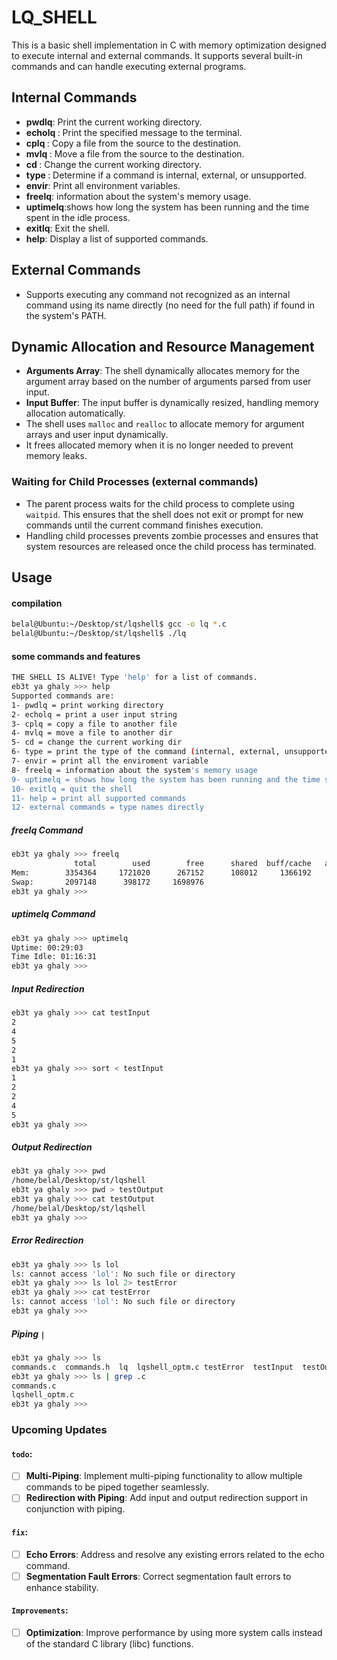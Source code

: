 # LQ_SHELL

This is a basic shell implementation in C with memory optimization designed to execute internal and external commands. It supports several built-in commands and can handle executing external programs.

## Internal Commands

- **pwdlq**: Print the current working directory.
- **echolq <message>**: Print the specified message to the terminal.
- **cplq <source> <destination>**: Copy a file from the source to the destination.
- **mvlq <source> <destination>**: Move a file from the source to the destination.
- **cd <directory>**: Change the current working directory.
- **type <command>**: Determine if a command is internal, external, or unsupported.
- **envir**: Print all environment variables.
- **freelq**: information about the system's memory usage.
- **uptimelq**:shows how long the system has been running and the time spent in the idle process.
- **exitlq**: Exit the shell.
- **help**: Display a list of supported commands.

## External Commands

- Supports executing any command not recognized as an internal command using its name directly (no need for the full path) if found in the system's PATH.

## Dynamic Allocation and Resource Management

- **Arguments Array**: The shell dynamically allocates memory for the argument array based on the number of arguments parsed from user input.
- **Input Buffer**: The input buffer is dynamically resized, handling memory allocation automatically.
- The shell uses `malloc` and `realloc` to allocate memory for argument arrays and user input dynamically.
- It frees allocated memory when it is no longer needed to prevent memory leaks.

### Waiting for Child Processes (external commands)

- The parent process waits for the child process to complete using `waitpid`. This ensures that the shell does not exit or prompt for new commands until the current command finishes execution.
- Handling child processes prevents zombie processes and ensures that system resources are released once the child process has terminated.

## Usage
#### compilation
```bash
belal@Ubuntu:~/Desktop/st/lqshell$ gcc -o lq *.c
belal@Ubuntu:~/Desktop/st/lqshell$ ./lq
```
#### some commands and features 
```bash
THE SHELL IS ALIVE! Type 'help' for a list of commands.
eb3t ya ghaly >>> help
Supported commands are:
1- pwdlq = print working directory
2- echolq = print a user input string
3- cplq = copy a file to another file
4- mvlq = move a file to another dir
5- cd = change the current working dir
6- type = print the type of the command (internal, external, unsupported)
7- envir = print all the enviroment variable
8- freelq = information about the system's memory usage
9- uptimelq = shows how long the system has been running and the time spent in the idle process.  
10- exitlq = quit the shell
11- help = print all supported commands
12- external commands = type names directly
```
##### freelq Command
```bash
eb3t ya ghaly >>> freelq
              total        used        free      shared  buff/cache   available
Mem:        3354364     1721020      267152      108012     1366192     1349756
Swap:       2097148      398172     1698976
eb3t ya ghaly >>> 
```

##### uptimelq Command
```bash
eb3t ya ghaly >>> uptimelq
Uptime: 00:29:03
Time Idle: 01:16:31
eb3t ya ghaly >>> 
```


##### Input Redirection
```bash
eb3t ya ghaly >>> cat testInput
2
4
5
2
1
eb3t ya ghaly >>> sort < testInput
1
2
2
4
5
eb3t ya ghaly >>> 
```

##### Output Redirection
```bash
eb3t ya ghaly >>> pwd
/home/belal/Desktop/st/lqshell
eb3t ya ghaly >>> pwd > testOutput 
eb3t ya ghaly >>> cat testOutput
/home/belal/Desktop/st/lqshell
eb3t ya ghaly >>> 
```

##### Error Redirection
```bash
eb3t ya ghaly >>> ls lol
ls: cannot access 'lol': No such file or directory
eb3t ya ghaly >>> ls lol 2> testError
eb3t ya ghaly >>> cat testError
ls: cannot access 'lol': No such file or directory
eb3t ya ghaly >>> 
```

##### Piping `|`
```bash
eb3t ya ghaly >>> ls
commands.c  commands.h	lq  lqshell_optm.c testError  testInput  testOutput
eb3t ya ghaly >>> ls | grep .c
commands.c
lqshell_optm.c
eb3t ya ghaly >>> 
```
### Upcoming Updates

#### `todo`:
- [ ] **Multi-Piping**: Implement multi-piping functionality to allow multiple commands to be piped together seamlessly.
- [ ] **Redirection with Piping**: Add input and output redirection support in conjunction with piping.

#### `fix`:
- [ ] **Echo Errors**: Address and resolve any existing errors related to the echo command.
- [ ] **Segmentation Fault Errors**: Correct segmentation fault errors to enhance stability.

#### `Improvements`:
- [ ] **Optimization**: Improve performance by using more system calls instead of the standard C library (libc) functions.
